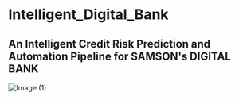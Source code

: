 # Intelligent_Digital_Bank

## An Intelligent Credit Risk Prediction and Automation Pipeline for SAMSON's DIGITAL BANK

![Image (1)](https://github.com/user-attachments/assets/118dd495-1a10-4b36-956a-156f3de5d043)
